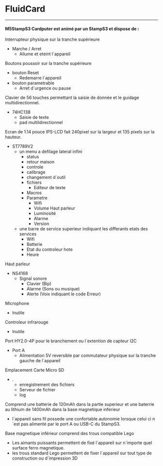 # FluidCard
---------------------------------------------------------------------
#### M5StampS3 Cardputer est animé par un StampS3 et dispose de :

Interrupteur physique sur la tranche supérieure
- Marche / Arret
  - Allume et eteint l´appareil

Boutons poussoir sur la tranche supérieure
- bouton Reset
  - Redemarre l´appareil
- bouton parametrable
  - Arret d´urgence ou pause

Clavier de 56 touches permettant la saisie de donnée et le guidage multidirectionnel.
- 74HC138
  - Saisie de texte
  - pad multildirectionnel
    
Ecran de 1.14 pouce IPS-LCD fait 240pixel sur la largeur et 135 pixels sur la hauteur.
- ST7789V2
  - un menu a defilage lateral infini 
    - status
    - retour maison
    - controle
    - calibrage
    - changement d´outil
    - fichiers
      - Editeur de texte
    - Macros
    - Parametre
      - Wifi
      - Volume Haut parleur
      - Luminosité
      - Alarme
      - Version
  - une barre de service superieur indiquant les differants etats des services
    - Wifi
    - Batterie
    - Etat du controleur hote
    - Heure

Haut parleur 
- NS4168
  - Signal sonore
    - Clavier (Bip)
    - Alarme (Sons ou musique)
    - Alerte (Voix indiquant le code Erreur)

Microphone
- Inutile

Controleur infrarouge 
- Inutile

Port HY2.0-4P pour le branchement ou l´extention de capteur I2C
- Port A 
  - Alimentation 5V reversible par commutateur physique sur la tranche gauche de l´appareil 

Emplacement Carte Micro SD
- .
  - enregistrement des fichiers
  - Serveur de fichier
  - log

Comprend une batterie de 120mAh dans la partie superieur et une baterrie au lithium de 1400mAh dans la base magnetique inferieur
- l´appareil sans fil possede une confortable autonomie lorsque celui ci n´est pas alimenté par le port A ou USB-C du StampS3.

Base magnetique inférieur comprend des trous compatible Lego
- Les aimants puissants permettent de fixé l´appareil sur n´importe quel surface ferro magnetique.
- les trous standard Lego permettent de fixer l´appareil sur tout type de construction ou d´impression 3D

